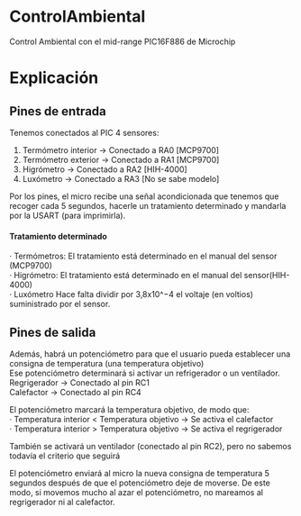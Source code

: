 # ControlAmbiental
Control Ambiental con el mid-range PIC16F886 de Microchip

# Explicación # 

## Pines de entrada ##
Tenemos conectados al PIC 4 sensores:
 1. Termómetro interior -> Conectado a RA0 [MCP9700]
 2. Termómetro exterior -> Conectado a RA1 [MCP9700]
 3. Higrómetro          -> Conectado a RA2 [HIH-4000]
 4. Luxómetro           -> Conectado a RA3 [No se sabe modelo]

Por los pines, el micro recibe una señal acondicionada que tenemos que recoger cada 5 segundos, hacerle un tratamiento determinado y mandarla por la USART (para imprimirla).

#### Tratamiento determinado ####
· Termómetros: El tratamiento está determinado en el manual del sensor (MCP9700)  
· Higrómetro:  El tratamiento está determinado en el manual del sensor(HIH-4000)  
· Luxómetro    Hace falta dividir por 3,8x10^−4 el voltaje (en voltios) suministrado por el sensor.  


## Pines de salida ##
Además, habrá un potenciómetro para que el usuario pueda establecer una consigna de temperatura (una temperatura objetivo)  
Ese potenciómetro determinará si activar un refrigerador o un ventilador.  
Regrigerador -> Conectado al pin RC1  
Calefactor   -> Conectado al pin RC4  

El potenciómetro marcará la temperatura objetivo, de modo que:  
 · Temperatura interior < Temperatura objetivo -> Se activa el calefactor  
 · Temperatura interior > Temperatura objetivo -> Se activa el regrigerador  

También se activará un ventilador (conectado al pin RC2), pero no sabemos todavía el criterio que seguirá  

El potenciómetro enviará al micro la nueva consigna de temperatura 5 segundos después de que el potenciómetro deje de moverse. De este modo, si movemos mucho al azar el potenciómetro, no mareamos al regrigerador ni al calefactor.
